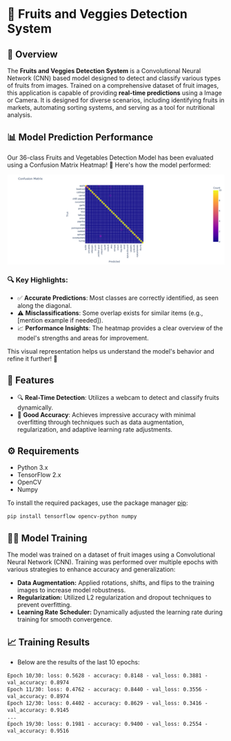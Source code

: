 # 🍏 Fruits and Veggies Detection System

## 📜 Overview

The **Fruits and Veggies Detection System** is a Convolutional Neural Network (CNN) based model designed to detect and classify various types of fruits from images. Trained on a comprehensive dataset of fruit images, this application is capable of providing **real-time predictions** using a Image or Camera. It is designed for diverse scenarios, including identifying fruits in markets, automating sorting systems, and serving as a tool for nutritional analysis.

## 📊 Model Prediction Performance

Our 36-class Fruits and Vegetables Detection Model has been evaluated using a Confusion Matrix Heatmap! 🌟 Here's how the model performed:

![🟦 Confusion Matrix Heatmap](./Prediction_heatmap.png)

### 🔍 Key Highlights:
- ✅ **Accurate Predictions**: Most classes are correctly identified, as seen along the diagonal.  
- ⚠️ **Misclassifications**: Some overlap exists for similar items (e.g., [mention example if needed]).  
- 📈 **Performance Insights**: The heatmap provides a clear overview of the model's strengths and areas for improvement.  

This visual representation helps us understand the model's behavior and refine it further! 🚀  

## 🌟 Features

- 🔍 **Real-Time Detection**: Utilizes a webcam to detect and classify fruits dynamically.
- 🎯 **Good Accuracy**: Achieves impressive accuracy with minimal overfitting through techniques such as data augmentation, regularization, and adaptive learning rate adjustments.

## ⚙️ Requirements

- Python 3.x
- TensorFlow 2.x
- OpenCV
- Numpy

To install the required packages, use the package manager [pip](https://pip.pypa.io/en/stable/):

```bash
pip install tensorflow opencv-python numpy
```

## 🏋️‍♂️ Model Training
The model was trained on a dataset of fruit images using a Convolutional Neural Network (CNN). Training was performed over multiple epochs with various strategies to enhance accuracy and generalization:

- **Data Augmentation:** Applied rotations, shifts, and flips to the training images to increase model robustness.
- **Regularization:** Utilized L2 regularization and dropout techniques to prevent overfitting.
- **Learning Rate Scheduler:** Dynamically adjusted the learning rate during training for smooth convergence.

## 📈 Training Results
- Below are the results of the last 10 epochs:
```
Epoch 10/30: loss: 0.5628 - accuracy: 0.8148 - val_loss: 0.3881 - val_accuracy: 0.8974
Epoch 11/30: loss: 0.4762 - accuracy: 0.8440 - val_loss: 0.3556 - val_accuracy: 0.8974
Epoch 12/30: loss: 0.4402 - accuracy: 0.8629 - val_loss: 0.3416 - val_accuracy: 0.9145
...
Epoch 19/30: loss: 0.1981 - accuracy: 0.9400 - val_loss: 0.2554 - val_accuracy: 0.9516
```

